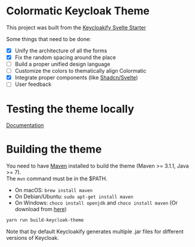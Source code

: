 # Colormatic Keycloak Theme

This project was built from the [Keycloakify Svelte Starter](https://github.com/keycloakify/keycloakify-starter-svelte)

Some things that need to be done:

- [x] Unify the architecture of all the forms
- [x] Fix the random spacing around the place
- [ ] Build a proper unified design language
- [ ] Customize the colors to thematically align Colormatic
- [x] Integrate proper components (like [Shadcn/Svelte](https://www.shadcn-svelte.com/))
- [ ] User feedback

# Testing the theme locally

[Documentation](https://docs.keycloakify.dev/testing-your-theme)

# Building the theme

You need to have [Maven](https://maven.apache.org/) installed to build the theme (Maven >= 3.1.1, Java >= 7).  
The `mvn` command must be in the $PATH.

- On macOS: `brew install maven`
- On Debian/Ubuntu: `sudo apt-get install maven`
- On Windows: `choco install openjdk` and `choco install maven` (Or download from [here](https://maven.apache.org/download.cgi))

```bash
yarn run build-keycloak-theme
```

Note that by default Keycloakify generates multiple .jar files for different versions of Keycloak.

